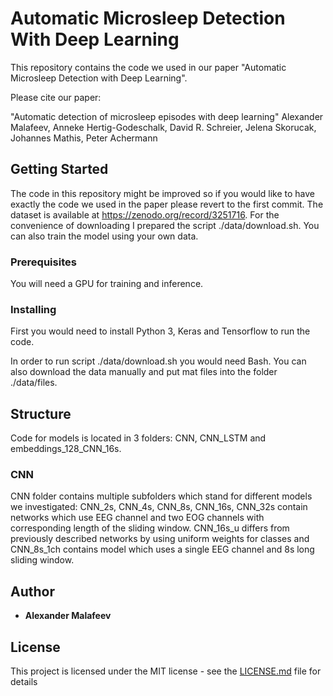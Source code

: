 # Automatic Microsleep Detection With Deep Learning

This repository contains the code we used in our paper "Automatic Microsleep Detection with Deep Learning".

Please cite our paper:

"Automatic detection of microsleep episodes with deep learning"
Alexander Malafeev, Anneke Hertig-Godeschalk, David R. Schreier, Jelena Skorucak, Johannes Mathis, Peter Achermann

## Getting Started

The code in this repository might be improved  so if you would like to have exactly the code we used in the  paper
please revert to the first commit.
The dataset is available at https://zenodo.org/record/3251716.
For the convenience of downloading I prepared the script ./data/download.sh. 
You can also train the model using your own data. 

### Prerequisites

You will need a GPU for training and inference.

### Installing

First you would need to install Python 3, Keras and Tensorflow to run the code.

In order to run script ./data/download.sh you would need Bash. You can also download the data
manually and put  mat files into the folder ./data/files.


## Structure
Code for models is located in 3 folders: CNN, CNN_LSTM and embeddings_128_CNN_16s.
### CNN 
CNN folder contains multiple subfolders which stand for different models we investigated:
CNN_2s, CNN_4s, CNN_8s, CNN_16s, CNN_32s contain networks which use EEG channel and two EOG channels with 
corresponding length of the sliding window.
CNN_16s_u differs from previously described networks by using uniform weights for classes and 
CNN_8s_1ch contains model which uses a single EEG channel and 8s long sliding window.


## Author

* **Alexander Malafeev** 

## License

This project is licensed under the MIT license - see the [LICENSE.md](LICENSE.md) file for details


